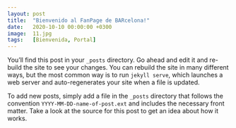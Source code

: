 ```yaml
---
layout: post
title:  "Bienvenido al FanPage de BARcelona!"
date:   2020-10-10 00:00:00 +0300
image:  11.jpg
tags:   [Bienvenida, Portal]
---
```

You’ll find this post in your `_posts` directory. Go ahead and edit it and re-build the site to see your changes. You can rebuild the site in many different ways, but the most common way is to run `jekyll serve`, which launches a web server and auto-regenerates your site when a file is updated.

To add new posts, simply add a file in the `_posts` directory that follows the convention `YYYY-MM-DD-name-of-post.ext` and includes the necessary front matter. Take a look at the source for this post to get an idea about how it works.

